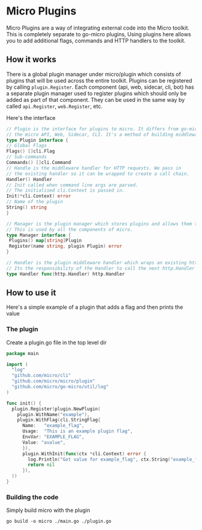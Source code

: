 # Micro Plugins

Micro Plugins are a way of integrating external code into the Micro toolkit. This is completely separate to go-micro plugins, Using plugins here allows you to add additional flags, commands and HTTP handlers to the toolkit.

## How it works

There is a global plugin manager under micro/plugin which consists of plugins that will be used across the entire toolkit.
Plugins can be registered by calling `plugin.Register`. Each component (api, web, sidecar, cli, bot) has a separate
plugin manager used to register plugins which should only be added as part of that component. They can be used in
the same way by called `api.Register`, `web.Register`, etc.

Here's the interface

```go
// Plugin is the interface for plugins to micro. It differs from go-micro in that it's for
// the micro API, Web, Sidecar, CLI. It's a method of building middleware for the HTTP side.
type Plugin interface {
// Global Flags
Flags() []cli.Flag
// Sub-commands
Commands() []cli.Command
// Handle is the middleware handler for HTTP requests. We pass in
// the existing handler so it can be wrapped to create a call chain.
Handler() Handler
// Init called when command line args are parsed.
// The initialised cli.Context is passed in.
Init(*cli.Context) error
// Name of the plugin
String() string
}

// Manager is the plugin manager which stores plugins and allows them to be retrieved.
// This is used by all the components of micro.
type Manager interface {
 Plugins() map[string]Plugin
 Register(name string, plugin Plugin) error
}

// Handler is the plugin middleware handler which wraps an existing http.Handler passed in.
// Its the responsibility of the Handler to call the next http.Handler in the chain.
type Handler func(http.Handler) http.Handler
```

## How to use it

Here's a simple example of a plugin that adds a flag and then prints the value

### The plugin

Create a plugin.go file in the top level dir

```go
package main

import (
  "log"
  "github.com/micro/cli"
  "github.com/micro/micro/plugin"
  "github.com/micro/go-micro/util/log"
)

func init() {
  plugin.Register(plugin.NewPlugin(
    plugin.WithName("example"),
    plugin.WithFlag(cli.StringFlag{
      Name:   "example_flag",
      Usage:  "This is an example plugin flag",
      EnvVar: "EXAMPLE_FLAG",
      Value: "avalue",
      }),
      plugin.WithInit(func(ctx *cli.Context) error {
        log.Println("Got value for example_flag", ctx.String("example_flag"))
        return nil
      }),
  ))
}
```

### Building the code

Simply build micro with the plugin

```shell
go build -o micro ./main.go ./plugin.go
```
